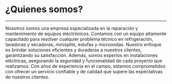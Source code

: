 # ¿Quienes somos?

***

Nosotros somos una empresa especializada en la reparación y mantenimiento de equipos electrónicos. Contamos con un equipo altamente capacitado para resolver cualquier problema técnico en refrigeración, lavadoras y secadoras, minisplits, estufas y microondas. Nuestro enfoque es brindar soluciones eficientes y duraderas a nuestros clientes, garantizando su satisfacción. Además, somos expertos en instalaciones eléctricas, asegurando la seguridad y funcionalidad de cada proyecto que realizamos. Con años de experiencia en el campo, estamos comprometidos con ofrecer un servicio confiable y de calidad que supere las expectativas de nuestros clientes.